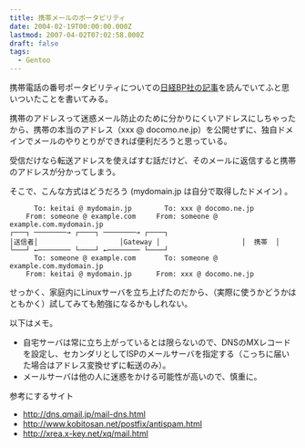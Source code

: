 ```yaml
---
title: 携帯メールのポータビリティ
date: 2004-02-19T00:00:00.000Z
lastmod: 2007-04-02T07:02:58.000Z
draft: false
tags:
  - Gentoo
---
```


携帯電話の番号ポータビリティについての[日経BP社の記事](http://itpro.nikkeibp.co.jp/free/ITPro/OPINION/20040213/139838/)を読んでいてふと思いついたことを書いてみる。

携帯のアドレスって迷惑メール防止のために分かりにくいアドレスにしちゃったから、携帯の本当のアドレス（xxx @ docomo.ne.jp）を公開せずに、独自ドメインでメールのやりとりができれば便利だろうと思っている。

受信だけなら転送アドレスを使えばすむ話だけど、そのメールに返信すると携帯のアドレスが分かってしまう。

そこで、こんな方式はどうだろう (mydomain.jp は自分で取得したドメイン) 。

```
      To: keitai @ mydomain.jp        To: xxx @ docomo.ne.jp
    From: someone @ example.com     From: someone @ example.com.mydomain.jp
┌───┐ ────────→ ┌────┐ ────────→ ┌────┐
│送信者│                    │Gateway │                    │  携帯  │
└───┘ ←──────── └────┘ ←──────── └────┘
      To: someone @ example.com       To: someone @ example.com.mydomain.jp
    From: keitai @ mydomain.jp      From: xxx @ docomo.ne.jp
```

せっかく、家庭内にLinuxサーバを立ち上げたのだから、（実際に使うかどうかはともかく）試してみても勉強になるかもしれない。

以下はメモ。

* 自宅サーバは常に立ち上がっているとは限らないので、DNSのMXレコードを設定し、セカンダリとしてISPのメールサーバを指定する（こっちに届いた場合はアドレス変換せずに転送のみ）。
* メールサーバは他の人に迷惑をかける可能性が高いので、慎重に。

参考にするサイト

* <http://dns.qmail.jp/mail-dns.html>
* <http://www.kobitosan.net/postfix/antispam.html>
* <http://xrea.x-key.net/xq/mail.html>
